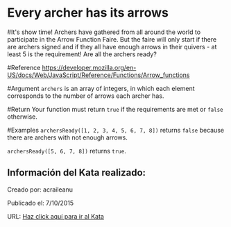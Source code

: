 # Every archer has its arrows
#It's show time!
Archers have gathered from all around the world to participate in the Arrow Function Faire. But the faire will only start if there are archers signed and if they all have enough arrows in their quivers - at least 5 is the requirement! Are all the archers ready?

#Reference
https://developer.mozilla.org/en-US/docs/Web/JavaScript/Reference/Functions/Arrow_functions

#Argument
`archers` is an array of integers, in which each element corresponds to the number of arrows each archer has.

#Return
Your function must return `true` if the requirements are met or `false` otherwise.

#Examples
`archersReady([1, 2, 3, 4, 5, 6, 7, 8])` returns `false` because there are archers with not enough arrows.

`archersReady([5, 6, 7, 8])` returns `true`.

## Información del Kata realizado:
Creado por: acraileanu

Publicado el: 7/10/2015

URL: [Haz click aquí para ir al Kata](https://www.codewars.com/kata/559f89598c0d6c9b31000125)